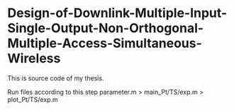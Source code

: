 # Design-of-Downlink-Multiple-Input-Single-Output-Non-Orthogonal-Multiple-Access-Simultaneous-Wireless
This is source code of my thesis.

Run files according to this step
parameter.m > main_Pt/TS/exp.m > plot_Pt/TS/exp.m

